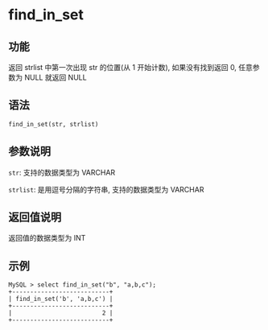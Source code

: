 # find_in_set

## 功能

返回 strlist 中第一次出现 str 的位置(从 1 开始计数), 如果没有找到返回 0, 任意参数为 NULL 就返回 NULL

## 语法

```Haskell
find_in_set(str, strlist)
```

## 参数说明

`str`: 支持的数据类型为 VARCHAR

`strlist`: 是用逗号分隔的字符串, 支持的数据类型为 VARCHAR

## 返回值说明

返回值的数据类型为 INT

## 示例

```Plain Text
MySQL > select find_in_set("b", "a,b,c");
+---------------------------+
| find_in_set('b', 'a,b,c') |
+---------------------------+
|                         2 |
+---------------------------+
```
